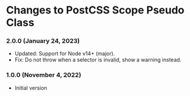 # Changes to PostCSS Scope Pseudo Class

### 2.0.0 (January 24, 2023)

- Updated: Support for Node v14+ (major).
- Fix: Do not throw when a selector is invalid, show a warning instead.

### 1.0.0 (November 4, 2022)

- Initial version
